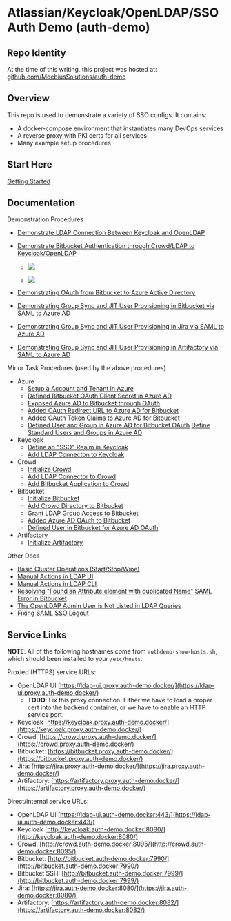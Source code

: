 # Atlassian/Keycloak/OpenLDAP/SSO Auth Demo (auth-demo)

## Repo Identity

At the time of this writing, this project was hosted at:
[github.com/MoebiusSolutions/auth-demo](https://github.com/MoebiusSolutions/auth-demo)

## Overview

This repo is used to demonstrate a variety of SSO configs.
It contains:

* A docker-compose environment that instantiates many DevOps services
* A reverse proxy with PKI certs for all services
* Many example setup procedures

## Start Here

[Getting Started](docs/Getting-Started.md)

## Documentation

Demonstration Procedures

* [Demonstrate LDAP Connection Between Keycloak and OpenLDAP](docs/Demonstrate-LDAP-Connection-Between-Keycloak-and-OpenLDAP.md)

* [Demonstrate Bitbucket Authentication through Crowd/LDAP to Keycloak/OpenLDAP](docs/Demonstrate-Bitbucket-Authentication-through-Crowd-LDAP-to-Keycloak-OpenLDAP.md)

   * [![](https://www.moesol.com/plantuml/png/bOzFIyD04CNlyoc6dCoXf5vB2KG55Ii6YtWfo2OxDalItMLtOnh4xsusvey8KZtDCE_tPkRPd5M41tR4y-KI6y5T0L3HgqEdq8XzuP0BGxaJIWAmFKc7DqbgrB55Pb7xPXW_Q9ARgoJryuep3L9nmk2PCaoqjW6-0-8NgWljISOFGexuIoqcFRYZDgyKAtTodSNRv7w3jpnTHraSUBmSr9c_42whyvBSRDZEV3Qga-7Ig8PxAVSDV03qIN0HJyjN-4XlP2nXdtOdpmhdT3Y3mzCdkUdwIR9_vZSAXdlZwHK-sGwBhesgjUqmFmoxQeZng372KGZznZyv5afMRGXZ-lzuO4huBSGFMv_X4m00)](https://www.moesol.com/plantuml/png/bOzFIyD04CNlyoc6dCoXv5vA82feQSLW4Iy5sSsEpPAuksmsrY1-TxDh_eXGggSPvltUpBoQNXmwZLOUIeT2MYgSr0g07KWvlCrogzyxP0qQtmpZUqDgUvtbVbuBPa1fGHWz4SVCc2R23q3yHarfFCd4grGZ_jpAIOysr1MrPjLUhNYwo-wsk1RvAk5fvF5gK6V-KZhU5XMvsR2RUJwga-7AwgFmKk4R-0G8IN2HJikN-41lP1l2a7QlBahdJ3o3mzDdkUdwMJ8ySug2uTvuUecFJOybDrQtfkanFupxQec9v6YbenZ2nZyv5bhLNGnZ-lzuO4hu8yGlMyZm1G00)
   
   * [![](https://www.moesol.com/plantuml/png/TP71JiCm44Jl_eeL9pXKb6jLLMhB1L54r794GewzRLP9R6DlAF3rs6dJD5IzETgPqPj9KB92gEKtF8p7i2VDXH1IiVMmy7OVq8CCa1-UmadFfCX9m-0AjtgSPrBNP9Acqj9zD3JGt2o8yqQLoEzcciysyvSLRBBfVJwxQMExwz3qZ3-gihBiFK-wDvN7wy2pZ80wNLLw34wl3aq2xHY5EBQ1qQmdcC2o8bL2PNUnJjumMtCIJaVdmZLgyeg1BNIai8rxjTRpy8vq0fctNwGHcdHH7ZKQ9ba5qKcIFC5536ksvEjBwHbC7zokmxR4-0kC1j-ZdPQ_KdUDdmq6ZXPdGIg58S3jdhWuPBwbp3jnCYHtksrFkFEsSL1ZdQCF1Rbs1Cc5zVGhcU9-hU6osd_ZbPqpZo6MFn0gQpX-_040)](https://www.moesol.com/plantuml/png/TP71Ri8m44Jl-OeLf_Q0UaS82UYbAbKZwB5IvTXRiafYk-jDKVlrjGCXf8YRevqPlPaeBOvXnUuGa445A8xFp2iMqkIL5V2btpmkSsKQiabJ6-K_MXff9YkIejKLohkT5ulTycK3ktp-K2mcNMn_7PkUyKVNJbM3vyaCfkfq7NdM4T2agqwFqUdLeqsWFMEMdTh0T34Gp61TawwWTljOfsX5d3qBvzDBuHODiHOG1pqfVCQzEkjbU4ywWvpTDnc4Dbqqeq4hfEgGzP8aJt0HmzbFukPQUW4p17VhYAim_W9hW0Uqy_8twcxngyKWqU8TAAqn1BWxa9J7pBUKUP-T3SdTRJiGxjcr7Xfi2kHGakz6K58wfbyb5FVh3DVL_Xjlx9mpXbZ-IAYTbVZn1m00)

* [Demonstrating OAuth from Bitbucket to Azure Active Directory](docs/Demonstrating-OAuth-from-Bitbucket-to-Azure-Active-Directory.md)

* [Demonstrating Group Sync and JIT User Provisioning in Bitbucket via SAML to Azure AD](docs/Demonstrating-Group-Sync-and-JIT-User-Provisioning-in-Bitbucket-via-SAML-to-Azure-AD.md)

* [Demonstrating Group Sync and JIT User Provisioning in Jira via SAML to Azure AD](docs/Demonstrating-Group-Sync-and-JIT-User-Provisioning-in-Jira-via-SAML-to-Azure-AD.md)

* [Demonstrating Group Sync and JIT User Provisioning in Artifactory via SAML to Azure AD](Demonstrating-Group-Sync-and-JIT-User-Provisioning-in-Artifactory-via-SAML-to-Azure-AD.md)

Minor Task Procedures (used by the above procedures)

* Azure
    * [Setup a Account and Tenant in Azure](docs/Azure_Setup-a-Account-and-Tenant-in-Azure.md)
    * [Defined Bitbucket OAuth Client Secret in Azure AD](docs/Azure_Defined-Bitbucket-OAuth-Client-Secret-in-Azure-AD.md)
    * [Exposed Azure AD to Bitbucket through OAuth](docs/Azure_Exposed-Azure-AD-to-Bitbucket-through-OAuth.md)
    * [Added OAuth Redirect URL to Azure AD for Bitbucket](docs/Azure_Added-OAuth-Redirect-URL-to-Azure-AD-for-Bitbucket.md)
    * [Added OAuth Token Claims to Azure AD for Bitbucket](docs/Azure_Added-OAuth-Token-Claims-to-Azure-AD-for-Bitbucket.md)
    * [Defined User and Group in Azure AD for Bitbucket OAuth](docs/Azure_Defined-User-and-Group-in-Azure-AD-for-Bitbucket-OAuth.md)
[Define Standard Users and Groups in Azure AD](Azure_Define-Standard-Users-and-Groups-in-Azure-AD.md)
* Keycloak
    * [Define an "SSO" Realm in Keycloak](docs/Keycloak_Define-an-SSO-Realm-in-Keycloak.md)
    * [Add LDAP Connecton to Keycloak](docs/Keycloak_Add-LDAP-Connecton-to-Keycloak.md)
* Crowd
    * [Initialize Crowd](docs/Crowd_Initialize-Crowd.md)
    * [Add LDAP Connector to Crowd](docs/Crowd_Add-LDAP-Connector-to-Crowd.md)
    * [Add Bitbucket Application to Crowd](docs/Crowd_Add-Bitbucket-Application-to-Crowd.md)
* Bitbucket
    * [Initialize Bitbucket](docs/Bitbucket_Initialize-Bitbucket.md)
    * [Add Crowd Directory to Bitbucket](docs/Bitbucket_Add-Crowd-Directory-to-Bitbucket.md)
    * [Grant LDAP Group Access to Bitbucket](docs/Bitbucket_Grant-LDAP-Group-Access-to-Bitbucket.md)
    * [Added Azure AD OAuth to Bitbucket](docs/Bitbucket_Added-Azure-AD-OAuth-to-Bitbucket.md)
    * [Defined User in Bitbucket for Azure AD OAuth](docs/Bitbucket_Defined-User-in-Bitbucket-for-Azure-AD-OAuth.md)
* Artifactory
    * [Initialize Artifactory](docs/Artifactory_Initialize-Artifactory.md)

Other Docs

* [Basic Cluster Operations (Start/Stop/Wipe)](docs/Basic-Cluster-Operations-Start-Stop-Wipe.md)
* [Manual Actions in LDAP UI](docs/Manual-Actions-in-LDAP-UI.md)
* [Manual Actions in LDAP CLI](docs/Manual-Actions-in-LDAP-CLI.md)
* [Resolving "Found an Attribute element with duplicated Name" SAML Error in Bitbucket](docs/Resolving-Found-an-Attribute-element-with-duplicated-Name-SAML-Error-in-Bitbucket.md)
* [The OpenLDAP Admin User is Not Listed in LDAP Queries](docs/The-OpenLDAP-Admin-User-is-Not-Listed.md)
* [Fixing SAML SSO Logout](docs/Fixing-SAML-SSO-Logout.md)

## Service Links

**NOTE**: All of the following hostnames come from `authdemo-show-hosts.sh`,
which should been installed to your `/etc/hosts`.

Proxied (HTTPS) service URLs:

* OpenLDAP UI [https://ldap-ui.proxy.auth-demo.docker/](https://ldap-ui.proxy.auth-demo.docker/)
   * **TODO**: Fix this proxy connection. Either we have to load a proper cert into the backend container,
     or we have to enable an HTTP service port.
* Keycloak [https://keycloak.proxy.auth-demo.docker/](https://keycloak.proxy.auth-demo.docker/)
* Crowd: [https://crowd.proxy.auth-demo.docker/](https://crowd.proxy.auth-demo.docker/)
* Bitbucket: [https://bitbucket.proxy.auth-demo.docker/](https://bitbucket.proxy.auth-demo.docker/)
* Jira: [https://jira.proxy.auth-demo.docker/](https://jira.proxy.auth-demo.docker/)
* Artifactory: [https://artifactory.proxy.auth-demo.docker/](https://artifactory.proxy.auth-demo.docker/)

Direct/internal service URLs:

* OpenLDAP UI [https://ldap-ui.auth-demo.docker:443/](https://ldap-ui.auth-demo.docker:443/)
* Keycloak [http://keycloak.auth-demo.docker:8080/](http://keycloak.auth-demo.docker:8080/)
* Crowd: [http://crowd.auth-demo.docker:8095/](http://crowd.auth-demo.docker:8095/)
* Bitbucket: [http://bitbucket.auth-demo.docker:7990/](http://bitbucket.auth-demo.docker:7990/)
* Bitbucket SSH: [http://bitbucket.auth-demo.docker:7999/](http://bitbucket.auth-demo.docker:7999/)
* Jira: [https://jira.auth-demo.docker:8080/](https://jira.auth-demo.docker:8080/)
* Artifactory: [https://artifactory.auth-demo.docker:8082/](https://artifactory.auth-demo.docker:8082/)


